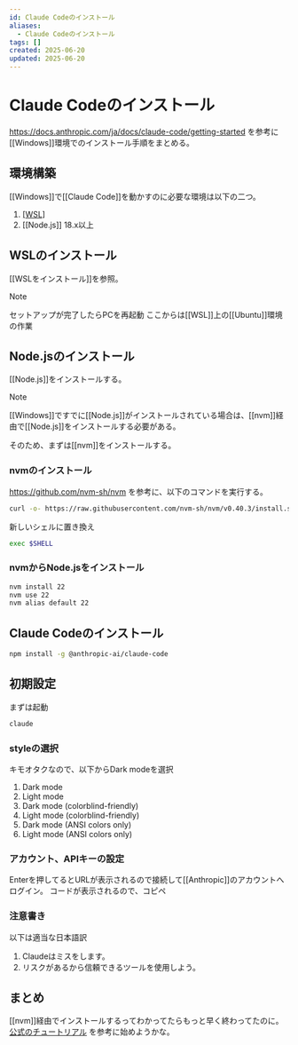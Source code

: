 ```yaml
---
id: Claude Codeのインストール
aliases:
  - Claude Codeのインストール
tags: []
created: 2025-06-20
updated: 2025-06-20
---
```


# Claude Codeのインストール

https://docs.anthropic.com/ja/docs/claude-code/getting-started
を参考に[[Windows]]環境でのインストール手順をまとめる。
## 環境構築

[[Windows]]で[[Claude Code]]を動かすのに必要な環境は以下の二つ。

1. [[WSL]]([[Ubuntu]]20.04+)
2. [[Node.js]] 18.x以上

## WSLのインストール

[[WSLをインストール]]を参照。

> [!NOTE]
> セットアップが完了したらPCを再起動
> ここからは[[WSL]]上の[[Ubuntu]]環境の作業

## Node.jsのインストール

[[Node.js]]をインストールする。

> [!NOTE]
> [[Windows]]ですでに[[Node.js]]がインストールされている場合は、[[nvm]]経由で[[Node.js]]をインストールする必要がある。

そのため、まずは[[nvm]]をインストールする。

### nvmのインストール

https://github.com/nvm-sh/nvm
を参考に、以下のコマンドを実行する。
```bash
curl -o- https://raw.githubusercontent.com/nvm-sh/nvm/v0.40.3/install.sh | bash
```
新しいシェルに置き換え
```bash
exec $SHELL
```

### nvmからNode.jsをインストール

```bash
nvm install 22
nvm use 22
nvm alias default 22
```
## Claude Codeのインストール

```bash
npm install -g @anthropic-ai/claude-code
```

## 初期設定
まずは起動

```bash
claude
```

### styleの選択
キモオタクなので、以下からDark modeを選択

1. Dark mode
2. Light mode
3. Dark mode (colorblind-friendly)
4. Light mode (colorblind-friendly)
5. Dark mode (ANSI colors only)
6. Light mode (ANSI colors only)

### アカウント、APIキーの設定
Enterを押してるとURLが表示されるので接続して[[Anthropic]]のアカウントへログイン。
コードが表示されるので、コピペ

### 注意書き    

以下は適当な日本語訳

1. Claudeはミスをします。
2. リスクがあるから信頼できるツールを使用しよう。

## まとめ
[[nvm]]経由でインストールするってわかってたらもっと早く終わってたのに。  
[公式のチュートリアル](https://docs.anthropic.com/ja/docs/claude-code/tutorials)
を参考に始めようかな。
